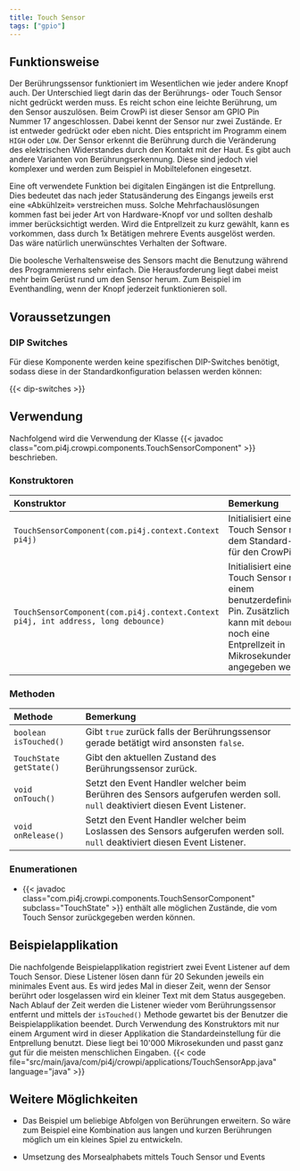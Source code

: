 ```yaml
---
title: Touch Sensor
tags: ["gpio"]
---
```


## Funktionsweise

Der Berührungssensor funktioniert im Wesentlichen wie jeder andere Knopf auch. Der Unterschied liegt darin das der Berührungs- oder Touch
Sensor nicht gedrückt werden muss. Es reicht schon eine leichte Berührung, um den Sensor auszulösen. Beim CrowPi ist dieser Sensor am GPIO
Pin Nummer 17 angeschlossen. Dabei kennt der Sensor nur zwei Zustände. Er ist entweder gedrückt oder eben nicht. Dies entspricht im Programm
einem `HIGH` oder `LOW`. Der Sensor erkennt die Berührung durch die Veränderung des elektrischen Widerstandes durch den Kontakt mit der
Haut. Es gibt auch andere Varianten von Berührungserkennung. Diese sind jedoch viel komplexer und werden zum Beispiel in Mobiltelefonen
eingesetzt.

Eine oft verwendete Funktion bei digitalen Eingängen ist die Entprellung. Dies bedeutet das nach jeder Statusänderung des Eingangs jeweils
erst eine «Abkühlzeit» verstreichen muss. Solche Mehrfachauslösungen kommen fast bei jeder Art von Hardware-Knopf vor und sollten deshalb
immer berücksichtigt werden. Wird die Entprellzeit zu kurz gewählt, kann es vorkommen, dass durch 1x Betätigen mehrere Events ausgelöst
werden. Das wäre natürlich unerwünschtes Verhalten der Software.

Die boolesche Verhaltensweise des Sensors macht die Benutzung während des Programmierens sehr einfach. Die Herausforderung liegt
dabei meist mehr beim Gerüst rund um den Sensor herum. Zum Beispiel im Eventhandling, wenn der Knopf jederzeit funktionieren soll.

## Voraussetzungen

### DIP Switches

Für diese Komponente werden keine spezifischen DIP-Switches benötigt, sodass diese in der Standardkonfiguration belassen werden können:

{{< dip-switches >}}

## Verwendung

Nachfolgend wird die Verwendung der Klasse {{< javadoc class="com.pi4j.crowpi.components.TouchSensorComponent" >}} beschrieben.

### Konstruktoren

| Konstruktor                                                                       | Bemerkung                                                                                                                                                   |
|:----------------------------------------------------------------------------------|:------------------------------------------------------------------------------------------------------------------------------------------------------------|
| `TouchSensorComponent(com.pi4j.context.Context pi4j)`                             | Initialisiert einen Touch Sensor mit dem Standard-Pin für den CrowPi.                                                                                       |
| `TouchSensorComponent(com.pi4j.context.Context pi4j, int address, long debounce)` | Initialisiert einen Touch Sensor mit einem benutzerdefinierten Pin. Zusätzlich kann mit `debounce` noch eine Entprellzeit in Mikrosekunden angegeben werden |

### Methoden

| Methode                 | Bemerkung                                                                                                                    |
|:------------------------|:-----------------------------------------------------------------------------------------------------------------------------|
| `boolean isTouched()`   | Gibt `true` zurück falls der Berührungssensor gerade betätigt wird ansonsten `false`.                                        |
| `TouchState getState()` | Gibt den aktuellen Zustand des Berührungssensor zurück.                                                                      |
| `void onTouch()`        | Setzt den Event Handler welcher beim Berühren des Sensors aufgerufen werden soll. `null` deaktiviert diesen Event Listener.  |
| `void onRelease()`      | Setzt den Event Handler welcher beim Loslassen des Sensors aufgerufen werden soll. `null` deaktiviert diesen Event Listener. |

### Enumerationen

- {{< javadoc class="com.pi4j.crowpi.components.TouchSensorComponent" subclass="TouchState" >}} enthält alle möglichen Zustände, die vom
  Touch Sensor zurückgegeben werden können.

## Beispielapplikation

Die nachfolgende Beispielapplikation registriert zwei Event Listener auf dem Touch Sensor. Diese Listener lösen dann für 20 Sekunden jeweils
ein minimales Event aus. Es wird jedes Mal in dieser Zeit, wenn der Sensor berührt oder losgelassen wird ein kleiner Text mit dem Status
ausgegeben. Nach Ablauf der Zeit werden die Listener wieder vom Berührungssensor entfernt und mittels der `isTouched()` Methode gewartet bis
der Benutzer die Beispielapplikation beendet. Durch Verwendung des Konstruktors mit nur einem Argument wird in dieser Applikation die
Standardeinstellung für die Entprellung benutzt. Diese liegt bei 10'000 Mikrosekunden und passt ganz gut für die meisten menschlichen
Eingaben. {{< code file="src/main/java/com/pi4j/crowpi/applications/TouchSensorApp.java" language="java" >}}

## Weitere Möglichkeiten

- Das Beispiel um beliebige Abfolgen von Berührungen erweitern. So wäre zum Beispiel eine Kombination aus langen und kurzen Berührungen
  möglich um ein kleines Spiel zu entwickeln.

- Umsetzung des Morsealphabets mittels Touch Sensor und Events

